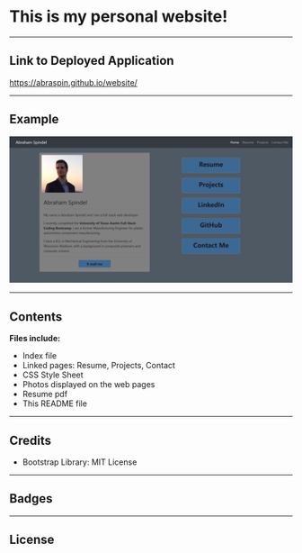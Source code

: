 # This is my personal website!

---

## Link to Deployed Application

https://abraspin.github.io/website/

---

## Example


![Screenshot of deployed app](./assets/images/Bio-Home-Snip.png)


---

## Contents
**Files include:**
* Index file
* Linked pages: Resume, Projects, Contact
* CSS Style Sheet
* Photos displayed on the web pages
* Resume pdf
* This README file

---

## Credits
* Bootstrap Library: MIT License
---

## Badges

---

## License
